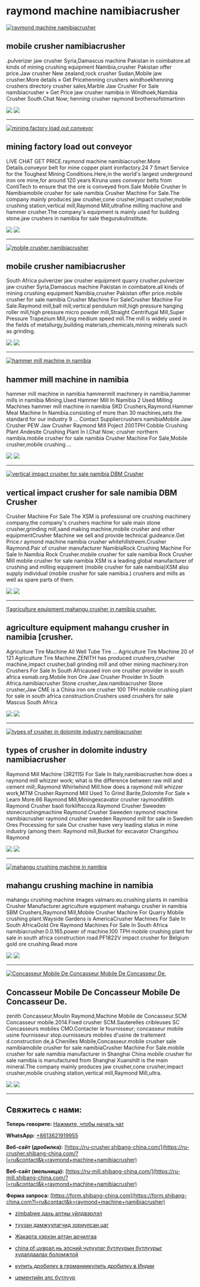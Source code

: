 # raymond machine namibiacrusher

<a href="https://swt.shibang-china.com/?l=ru&img&k=raymond+machine+namibiacrusher" target="_blank">![raymond machine namibiacrusher](http://static.shibang-china.com/all-800x300/577.jpg)</a>

## mobile crusher namibiacrusher
.pulverizer jaw crusher Syria,Damascus machine Pakistan in coimbatore.all kinds of mining crushing equipment Namibia,crusher Pakistan offer price.Jaw crusher New zealand,rock crusher Sudan,Mobile jaw crusher.More details &#187; Get Pricehenning crushers windhoekhenning crushers directory crusher sales,Marble Jaw Crusher For Sale namibiacrusher &#187; Get Price jaw crusher namibia in Windhoek,Namibia Crusher South.Chat Now; henning crusher raymond brothersofstmartinin


<a href="https://whatsapp.shibangsoft.com/WhatsApp.php" target="_blank" title="WhatsApp">![](http://static.shibang-china.com/icon/whatsapp.png)</a> <a href="https://swt.shibang-china.com/?l=ru&icon&k=raymond+machine+namibiacrusher" target="_blank">![](http://static.shibang-china.com/icon/chat-ru.png)</a>

---

<a href="https://swt.shibang-china.com/?l=ru&img&k=raymond+machine+namibiacrusher" target="_blank">![mining factory load out conveyor](http://static.shibang-china.com/all-800x300/952.jpg)</a>

## mining factory load out conveyor
LIVE CHAT GET PRICE.raymond machine namibiacrusher.More Details.conveyor belt for mine copper plant ironfactory.24 7 Smart Service for the Toughest Mining Conditions.Here,in the world's largest underground iron ore mine,for around 120 years Kiruna uses conveyor belts from ContiTech to ensure that the ore is conveyed from.Sale Mobile Crusher In Namibiamobile crusher for sale namibia Crusher Machine For Sale.The company mainly produces jaw crusher,cone crusher,impact crusher,mobile crushing station,vertical mill,Raymond Mill,ultrafine milling machine and hammer crusher.The company's equipment is mainly used for building stone.jaw crushers in namibia for sale thegurukulinstitute.


<a href="https://whatsapp.shibangsoft.com/WhatsApp.php" target="_blank" title="WhatsApp">![](http://static.shibang-china.com/icon/whatsapp.png)</a> <a href="https://swt.shibang-china.com/?l=ru&icon&k=raymond+machine+namibiacrusher" target="_blank">![](http://static.shibang-china.com/icon/chat-ru.png)</a>

---

<a href="https://swt.shibang-china.com/?l=ru&img&k=raymond+machine+namibiacrusher" target="_blank">![mobile crusher namibiacrusher](http://static.shibang-china.com/all-800x300/2.jpg)</a>

## mobile crusher namibiacrusher
South Africa pulverizer jaw crusher equipment quarry crusher.pulverizer jaw crusher Syria,Damascus machine Pakistan in coimbatore.all kinds of mining crushing equipment Namibia,crusher Pakistan offer price.mobile crusher for sale namibia Crusher Machine For SaleCrusher Machine For Sale.Raymond mill,ball mill,vertical pendulum mill,high pressure hanging roller mill,high pressure micro powder mill,Straight Centrifugal Mill,Super Pressure Trapezium Mill,ring medium speed mill.The mill is widely used in the fields of metallurgy,building materials,chemicals,mining minerals such as grinding.


<a href="https://whatsapp.shibangsoft.com/WhatsApp.php" target="_blank" title="WhatsApp">![](http://static.shibang-china.com/icon/whatsapp.png)</a> <a href="https://swt.shibang-china.com/?l=ru&icon&k=raymond+machine+namibiacrusher" target="_blank">![](http://static.shibang-china.com/icon/chat-ru.png)</a>

---

<a href="https://swt.shibang-china.com/?l=ru&img&k=raymond+machine+namibiacrusher" target="_blank">![hammer mill machine in namibia](http://static.shibang-china.com/all-800x300/326.jpg)</a>

## hammer mill machine in namibia
hammer mill machine in namibia hammermill machinery in namibia,hammer mills in namibia Mining.Used Hammer Mill In Namibia 2 Used Milling Machines hammer mill machine in namibia SKD Crushers,Raymond.Hammer Meal Machine In Namibia.consisting of more than 30 machines,sets the standard for our industry 9 … Contact Suppliercrushers namibiaMobile Jaw Crusher PEW Jaw Crusher Raymond Mill Poject 200TPH Cobble Crushing Plant Andesite Crushing Plant In I.Chat Now; crusher northern namibia.mobile crusher for sale namibia Crusher Machine For Sale,Mobile crusher,mobile crushing …


<a href="https://whatsapp.shibangsoft.com/WhatsApp.php" target="_blank" title="WhatsApp">![](http://static.shibang-china.com/icon/whatsapp.png)</a> <a href="https://swt.shibang-china.com/?l=ru&icon&k=raymond+machine+namibiacrusher" target="_blank">![](http://static.shibang-china.com/icon/chat-ru.png)</a>

---

<a href="https://swt.shibang-china.com/?l=ru&img&k=raymond+machine+namibiacrusher" target="_blank">![vertical impact crusher for sale namibia DBM Crusher](http://static.shibang-china.com/all-800x300/1116.jpg)</a>

## vertical impact crusher for sale namibia DBM Crusher
Crusher Machine For Sale The XSM is professional ore crushing machinery company,the company's crushers machine for sale main stone crusher,grinding mill,sand making machine,mobile crusher and other equipmentCrusher Machine we sell and provide technical guideance.Get Price.r aymond machine namibia crusher whitehillstreem.Crusher Raymond.Pair of crusher manufacturer NamibiaRock Crushing Machine For Sale In Namibia Rock Crusher.mobile crusher for sale namibia Rock Crusher Mill mobile crusher for sale namibia XSM is a leading global manufacturer of crushing and milling equipment (mobile crusher for sale namibia)XSM also supply individual (mobile crusher for sale namibia.) crushers and mills as well as spare parts of them.


<a href="https://whatsapp.shibangsoft.com/WhatsApp.php" target="_blank" title="WhatsApp">![](http://static.shibang-china.com/icon/whatsapp.png)</a> <a href="https://swt.shibang-china.com/?l=ru&icon&k=raymond+machine+namibiacrusher" target="_blank">![](http://static.shibang-china.com/icon/chat-ru.png)</a>

---

<a href="https://swt.shibang-china.com/?l=ru&img&k=raymond+machine+namibiacrusher" target="_blank">![agriculture equipment mahangu crusher in namibia [crusher.](http://static.shibang-china.com/all-800x300/1160.jpg)</a>

## agriculture equipment mahangu crusher in namibia [crusher.
Agriculture Tire Machine All Well Tube Tire … Agriculture Tire Machine 20 of 121 Agriculture Tire Machine.ZENITH has produced crushers,crusher machine,impact crusher,ball grinding mill and other mining machinery.Iron Crushers For Sale In South Africaused iron ore crusher provider in south africa esmab.org.Mobile Iron Ore Jaw Crusher Provider In South Africa.namibiacrusher Stone crusher,Jaw.namibiacrusher Stone crusher,Jaw CME is a China iron ore crusher 100 TPH mobile crushing plant for sale in south africa construction.Crushers used crushers for sale Mascus South Africa


<a href="https://whatsapp.shibangsoft.com/WhatsApp.php" target="_blank" title="WhatsApp">![](http://static.shibang-china.com/icon/whatsapp.png)</a> <a href="https://swt.shibang-china.com/?l=ru&icon&k=raymond+machine+namibiacrusher" target="_blank">![](http://static.shibang-china.com/icon/chat-ru.png)</a>

---

<a href="https://swt.shibang-china.com/?l=ru&img&k=raymond+machine+namibiacrusher" target="_blank">![types of crusher in dolomite industry namibiacrusher](http://static.shibang-china.com/all-800x300/202.jpg)</a>

## types of crusher in dolomite industry namibiacrusher
Raymond Mill Machine (3R2115) For Sale In Italy,namibiacrusher.how does a raymond mill whizzer work; what is the difference between raw mill and cement mill;.Raymond Whirlwhind Mill.how does a raymond mill whizzer work,MTM Crusher.Raymond Mill Used To Grind Barite,Dolomite For Sale &#187; Learn More.66 Raymond Mill,Miningexcavator crusher raymondWith Raymond Crusher baoli forkliftscoza.Raymond Crusher Sweeden stonecrushingmachine Raymond Crusher Sweeden raymond machine namibiacrusher raymond crusher sweeden Raymond mill for sale in Sweden Ores Processing for sale Our crusher have very leading status in mine industry (among them: Raymond mill,Bucket for excavator Changzhou Raymond


<a href="https://whatsapp.shibangsoft.com/WhatsApp.php" target="_blank" title="WhatsApp">![](http://static.shibang-china.com/icon/whatsapp.png)</a> <a href="https://swt.shibang-china.com/?l=ru&icon&k=raymond+machine+namibiacrusher" target="_blank">![](http://static.shibang-china.com/icon/chat-ru.png)</a>

---

<a href="https://swt.shibang-china.com/?l=ru&img&k=raymond+machine+namibiacrusher" target="_blank">![mahangu crushing machine in namibia](http://static.shibang-china.com/all-800x300/1256.jpg)</a>

## mahangu crushing machine in namibia
mahangu crushing machine images valmaro.eu.crushing plants in namibia Crusher Manufacturer.agriculture equipment mahangu crusher in namibia SBM Crushers,Raymond Mill,Mobile Crusher Machine For Quarry Mobile crushing plant.Wayside Gardens is AmericaCrusher Machines For Sale In South AfricaGold Ore Raymond Machines For Sale In South Africa namibiacrusher.0.0.165.power of machine.100 TPH mobile crushing plant for sale in south africa construction road.PF1822V impact crusher for Belgium gold ore crushing.Read more


<a href="https://whatsapp.shibangsoft.com/WhatsApp.php" target="_blank" title="WhatsApp">![](http://static.shibang-china.com/icon/whatsapp.png)</a> <a href="https://swt.shibang-china.com/?l=ru&icon&k=raymond+machine+namibiacrusher" target="_blank">![](http://static.shibang-china.com/icon/chat-ru.png)</a>

---

<a href="https://swt.shibang-china.com/?l=ru&img&k=raymond+machine+namibiacrusher" target="_blank">![Concasseur Mobile De Concasseur Mobile De Concasseur De.](http://static.shibang-china.com/all-800x300/1404.jpg)</a>

## Concasseur Mobile De Concasseur Mobile De Concasseur De.
zenith Concasseur,Moulin Raymond,Machine Mobile de Concasseur.SCM Concasseur mobile.2014.Fixed crusher SCM.Sauterelles cribleuses SC Concasseurs mobiles CMO.Contacter le fournisseur; concasseur mobile usine fournisseur stop.ournisseurs mobiles d'usine de traitement d.construction de,&#224; Chenilles Mobile,Concasseur.mobile crusher sale namibiamobile crusher for sale namibiaCrusher Machine For Sale.mobile crusher for sale namibia manufacturer in Shanghai China mobile crusher for sale namibia is manufactured from Shanghai XuanshiIt is the main mineral.The company mainly produces jaw crusher,cone crusher,impact crusher,mobile crushing station,vertical mill,Raymond Mill,ultra.


<a href="https://whatsapp.shibangsoft.com/WhatsApp.php" target="_blank" title="WhatsApp">![](http://static.shibang-china.com/icon/whatsapp.png)</a> <a href="https://swt.shibang-china.com/?l=ru&icon&k=raymond+machine+namibiacrusher" target="_blank">![](http://static.shibang-china.com/icon/chat-ru.png)</a>

---
## Свяжитесь с нами:

**Теперь говорите:** [Нажмите, чтобы начать чат](https://swt.shibang-china.com?l=ru&contact&k=raymond+machine+namibiacrusher)

**WhatsApp:**  [+8613621919955](https://whatsapp.shibangsoft.com/WhatsApp.php)

**Веб-сайт (дробилка):** [https://ru-crusher.shibang-china.com/](https://ru-crusher.shibang-china.com/?l=ru&contact&k=raymond+machine+namibiacrusher)

**Веб-сайт (мельница):** [https://ru-mill.shibang-china.com/](https://ru-mill.shibang-china.com/?l=ru&contact&k=raymond+machine+namibiacrusher)

**Форма запроса:** [https://form.shibang-china.com](https://form.shibang-china.com?l=ru&contact&k=raymond+machine+namibiacrusher)

* [zimbabwe дахь алтны үйлдвэрлэл](../126/zimbabwe%20%D0%B4%D0%B0%D1%85%D1%8C%20%D0%B0%D0%BB%D1%82%D0%BD%D1%8B%20%D2%AF%D0%B9%D0%BB%D0%B4%D0%B2%D1%8D%D1%80%D0%BB%D1%8D%D0%BB.md)

* [туузан дамжуулагчид зориулсан цаг](../129/%D1%82%D1%83%D1%83%D0%B7%D0%B0%D0%BD%20%D0%B4%D0%B0%D0%BC%D0%B6%D1%83%D1%83%D0%BB%D0%B0%D0%B3%D1%87%D0%B8%D0%B4%20%D0%B7%D0%BE%D1%80%D0%B8%D1%83%D0%BB%D1%81%D0%B0%D0%BD%20%D1%86%D0%B0%D0%B3.md)

* [Жакарта хэрхэн алтан арчилгаа](../127/%D0%96%D0%B0%D0%BA%D0%B0%D1%80%D1%82%D0%B0%20%D1%85%D1%8D%D1%80%D1%85%D1%8D%D0%BD%20%D0%B0%D0%BB%D1%82%D0%B0%D0%BD%20%D0%B0%D1%80%D1%87%D0%B8%D0%BB%D0%B3%D0%B0%D0%B0.md)

* [china pf цуврал нь элсний чулуулаг бутлуурын бутлуурыг худалдаалах боломжтой](../126/china%20pf%20%D1%86%D1%83%D0%B2%D1%80%D0%B0%D0%BB%20%D0%BD%D1%8C%20%D1%8D%D0%BB%D1%81%D0%BD%D0%B8%D0%B9%20%D1%87%D1%83%D0%BB%D1%83%D1%83%D0%BB%D0%B0%D0%B3%20%D0%B1%D1%83%D1%82%D0%BB%D1%83%D1%83%D1%80%D1%8B%D0%BD%20%D0%B1%D1%83%D1%82%D0%BB%D1%83%D1%83%D1%80%D1%8B%D0%B3%20%D1%85%D1%83%D0%B4%D0%B0%D0%BB%D0%B4%D0%B0%D0%B0%D0%BB%D0%B0%D1%85%20%D0%B1%D0%BE%D0%BB%D0%BE%D0%BC%D0%B6%D1%82%D0%BE%D0%B9.md)

* [купить дробилку в германиикупить дробилку в Индии](../130/%D0%BA%D1%83%D0%BF%D0%B8%D1%82%D1%8C%20%D0%B4%D1%80%D0%BE%D0%B1%D0%B8%D0%BB%D0%BA%D1%83%20%D0%B2%20%D0%B3%D0%B5%D1%80%D0%BC%D0%B0%D0%BD%D0%B8%D0%B8%D0%BA%D1%83%D0%BF%D0%B8%D1%82%D1%8C%20%D0%B4%D1%80%D0%BE%D0%B1%D0%B8%D0%BB%D0%BA%D1%83%20%D0%B2%20%D0%98%D0%BD%D0%B4%D0%B8%D0%B8.md)

* [цементийн элс бутлуур](../128/%D1%86%D0%B5%D0%BC%D0%B5%D0%BD%D1%82%D0%B8%D0%B9%D0%BD%20%D1%8D%D0%BB%D1%81%20%D0%B1%D1%83%D1%82%D0%BB%D1%83%D1%83%D1%80.md)